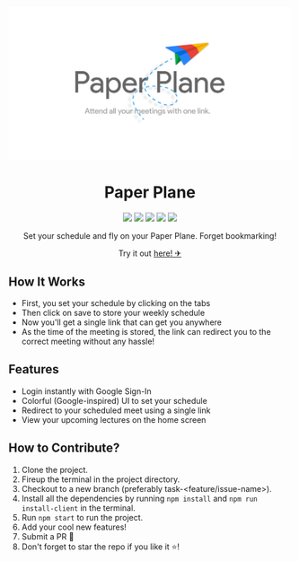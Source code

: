 <p align="center">
   <img src="/src/assets/cover.jpg?raw=true">
</p>

<h1 align="center">Paper Plane</h1>
<p align="center">
    <img src="https://img.shields.io/github/issues/im-adithya/PaperPlane?style=flat&logo=buffer&color=blueviolet&logoColor=white">
    <img src="https://img.shields.io/github/issues-closed/im-adithya/PaperPlane?style=flat&logo=checkmarx&color=success&logoColor=white">
    <img src="https://img.shields.io/github/forks/im-adithya/PaperPlane?style=flat&logo=git&color=informational&logoColor=white">
    <img src="https://img.shields.io/github/stars/im-adithya/PaperPlane?style=flat&logo=reverbnation&color=yellow&logoColor=white">
    <img src="https://img.shields.io/github/license/im-adithya/PaperPlane?style=flat&logo=read-the-docs&color=orange&logoColor=white">
</p>
<p align="center">Set your schedule and fly on your Paper Plane. Forget bookmarking!</p>

<p align="center">Try it out <a href="https://paper-planeee.web.app/">here! ✈</a></p>


## How It Works

- First, you set your schedule by clicking on the tabs
- Then click on save to store your weekly schedule
- Now you'll get a single link that can get you anywhere 
- As the time of the meeting is stored, the link can redirect you to the correct meeting without any hassle!

## Features

- Login instantly with Google Sign-In
- Colorful (Google-inspired) UI to set your schedule
- Redirect to your scheduled meet using a single link
- View your upcoming lectures on the home screen

## How to Contribute?

1. Clone the project.
2. Fireup the terminal in the project directory.
3. Checkout to a new branch (preferably task-<feature/issue-name>).
4. Install all the dependencies by running `npm install` and `npm run install-client` in the terminal.
5. Run `npm start` to run the project.
6. Add your cool new features!
7. Submit a PR 🚀
8. Don't forget to star the repo if you like it :star:!
